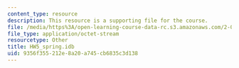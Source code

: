 ```yaml
---
content_type: resource
description: This resource is a supporting file for the course.
file: /media/https%3A/open-learning-course-data-rc.s3.amazonaws.com/2-092-finite-element-analysis-of-solids-and-fluids-i-fall-2009/9356f355212e8a20a745cb6835c3d138_HW5_spring.idb
file_type: application/octet-stream
resourcetype: Other
title: HW5_spring.idb
uid: 9356f355-212e-8a20-a745-cb6835c3d138
---
```

